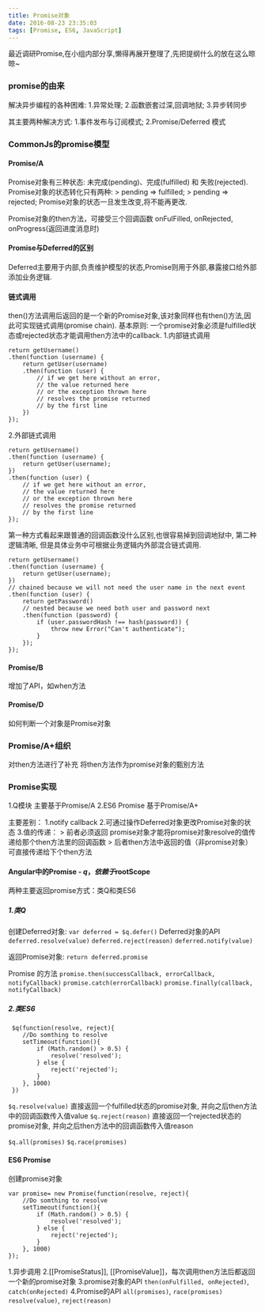 ```yaml
---
title: Promise对象
date: 2016-08-23 23:35:03
tags: [Promise, ES6, JavaScript]
---
```

最近调研Promise,在小组内部分享,懒得再展开整理了,先把提纲什么的放在这么晾晾~
### promise的由来 
解决异步编程的各种困难: 1.异常处理; 2.函数嵌套过深,回调地狱; 3.异步转同步

其主要两种解决方式: 1.事件发布与订阅模式; 2.Promise/Deferred 模式

### CommonJs的promise模型
#### Promise/A
Promise对象有三种状态: 未完成(pending)、完成(fulfilled) 和 失败(rejected).
Promise对象的状态转化只有两种:
    > pending => fulfilled;
    > pending => rejected;
Promise对象的状态一旦发生改变,将不能再更改.

Promise对象的then方法，可接受三个回调函数 onFulFilled, onRejected, onProgress(返回进度消息时)

#### Promise与Deferred的区别
Deferred主要用于内部,负责维护模型的状态,Promise则用于外部,暴露接口给外部添加业务逻辑.

#### 链式调用
then()方法调用后返回的是一个新的Promise对象,该对象同样也有then()方法,因此可实现链式调用(promise chain).
基本原则: 一个promise对象必须是fulfilled状态或rejected状态才能调用then方法中的callback.
1.内部链式调用
```
return getUsername()
.then(function (username) {
    return getUser(username)
    .then(function (user) {
        // if we get here without an error,
        // the value returned here
        // or the exception thrown here
        // resolves the promise returned
        // by the first line
    })
});
```
2.外部链式调用
```
return getUsername()
.then(function (username) {
    return getUser(username);
})
.then(function (user) {
    // if we get here without an error,
    // the value returned here
    // or the exception thrown here
    // resolves the promise returned
    // by the first line
});
```
第一种方式看起来跟普通的回调函数没什么区别,也很容易掉到回调地狱中, 第二种逻辑清晰, 但是具体业务中可根据业务逻辑内外部混合链式调用.
```
return getUsername()
.then(function (username) {
    return getUser(username);
})
// chained because we will not need the user name in the next event
.then(function (user) {
    return getPassword()
    // nested because we need both user and password next
    .then(function (password) {
        if (user.passwordHash !== hash(password)) {
            throw new Error("Can't authenticate");
        }
    });
});
```


#### Promise/B 
增加了API，如when方法

#### Promise/D
如何判断一个对象是Promise对象

### Promise/A+组织
对then方法进行了补充
将then方法作为promise对象的甄别方法

### Promise实现
1.Q模块 主要基于Promise/A
2.ES6 Promise 基于Promise/A+

主要差别：
1.notify callback
2.可通过操作Deferred对象更改Promise对象的状态
3.值的传递：
    > 前者必须返回 promise对象才能将promise对象resolve的值传递给那个then方法里的回调函数
    > 后者then方法中返回的值（非promise对象）可直接传递给下个then方法

#### Angular中的Promise - $q，依赖于$rootScope
两种主要返回promise方式：类Q和类ES6
##### 1.类Q
创建Deferred对象: `var deferred = $q.defer()`
Deferred对象的API
`deferred.resolve(value)`
`deferred.reject(reason)`
`deferred.notify(value)`
 
返回Promise对象: `return deferred.promise`
 
Promise 的方法
`promise.then(successCallback, errorCallback, notifyCallback)`
`promise.catch(errorCallback)`
`promise.finally(callback, notifyCallback)`
 
##### 2.类ES6
```
 $q(function(resolve, reject){
    //Do somthing to resolve
    setTimeout(function(){
        if (Math.random() > 0.5) {
            resolve('resolved');
        } else {
            reject('rejected');
        }
    }, 1000)
 })
```

`$q.resolve(value)`
直接返回一个fulfilled状态的promise对象, 并向之后then方法中的回调函数传入值value
`$q.reject(reason)`
直接返回一个rejected状态的promise对象, 并向之后then方法中的回调函数传入值reason

`$q.all(promises)`
`$q.race(promises)`

#### ES6 Promise
创建promise对象
```
var promise= new Promise(function(resolve, reject){
    //Do somthing to resolve
    setTimeout(function(){
        if (Math.random() > 0.5) {
            resolve('resolved');
        } else {
            reject('rejected');
        }
    }, 1000)
});
```

1.异步调用
2.[[PromiseStatus]], [[PromiseValue]]，每次调用then方法后都返回一个新的promise对象
3.promise对象的API
`then(onFulfilled, onRejected)`, `catch(onRejected)`
4.Promise的API
`all(promises)`, `race(promises)`
`resolve(value)`, `reject(reason)`




